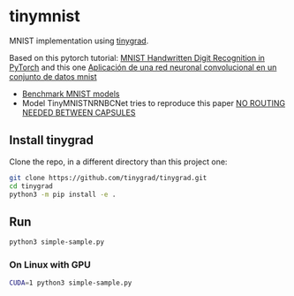 # tinymnist

MNIST implementation using [tinygrad](https://github.com/tinygrad/tinygrad).

Based on this pytorch tutorial: [MNIST Handwritten Digit Recognition in PyTorch](https://nextjournal.com/gkoehler/pytorch-mnist) and this one [Aplicación de una red neuronal convolucional en un conjunto de datos mnist](https://www.geeksforgeeks.org/applying-convolutional-neural-network-on-mnist-dataset/)

- [Benchmark MNIST models](https://paperswithcode.com/sota/image-classification-on-mnist)
- Model TinyMNISTNRNBCNet tries to reproduce this paper [NO ROUTING NEEDED BETWEEN CAPSULES](https://arxiv.org/pdf/2001.09136v6)


## Install tinygrad

Clone the repo, in a different directory than this project one:
```bash
git clone https://github.com/tinygrad/tinygrad.git
cd tinygrad
python3 -m pip install -e .
```

## Run

```bash
python3 simple-sample.py
```

### On Linux with GPU

```bash
CUDA=1 python3 simple-sample.py
```
